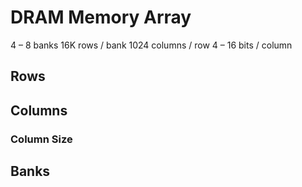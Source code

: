 # DRAM Memory Array

4 – 8 banks
16K rows / bank
1024 columns / row
4 – 16 bits / column

## Rows

## Columns

### Column Size

## Banks
